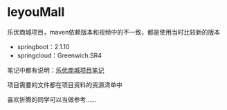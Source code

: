 # leyouMall
乐优商城项目，maven依赖版本和视频中的不一致，都是使用当时比较新的版本

- springboot：2.1.10
- springcloud：Greenwich.SR4

笔记中都有说明：[乐优商城项目笔记](https://cloudlandboy.github.io/myNote/#/project/leyoumall/_sidebar)

项目需要的文件都在项目资料的资源清单中

喜欢折腾的同学可以当做参考......
